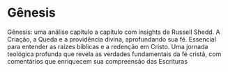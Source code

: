 # Gênesis
Gênesis: uma análise capítulo a capítulo com insights de Russell Shedd. A Criação, a Queda e a providência divina, aprofundando sua fé. Essencial para entender as raízes bíblicas e a redenção em Cristo. Uma jornada teológica profunda que revela as verdades fundamentais da fé cristã, com comentários que enriquecem sua compreensão das Escrituras
